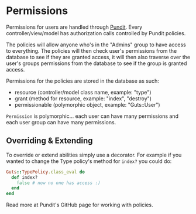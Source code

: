 # Permissions

Permissions for users are handled through [Pundit](https://github.com/elabs/pundit). Every controller/view/model has authorization calls controlled by Pundit policies.

The policies will allow anyone who's in the "Admins" group to have access to everything. The policies will then check user's permissions from the database to see if they are granted access, it will then also traverse over the user's groups permissions from the database to see if the group is granted access.

Permissions for the policies are stored in the database as such:
  + resource (controller/model class name, example: "type")
  + grant (method for resource, example: "index", "destroy")
  + permissionable (polymorphic object, example: "Guts::User")

`Permission` is polymorphic... each user can have many permissions and each user group can have many permissions.

## Overriding & Extending

To override or extend abilities simply use a decorator. For example if you wanted to change the Type policy's method for `index?` you could do:

```ruby
Guts::TypePolicy.class_eval do
  def index?
    false # now no one has access :)
  end
end
```

Read more at Pundit's GitHub page for working with policies.